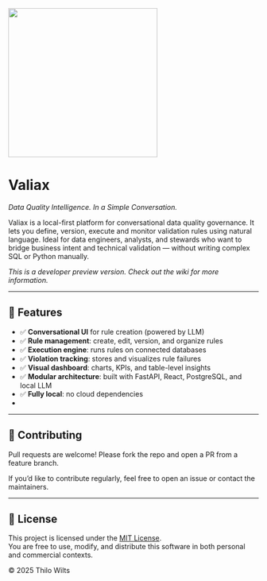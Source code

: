 <img width="300px" src="https://github.com/user-attachments/assets/ea1d1dda-b820-4485-8263-e5799ced27a8" />

# Valiax

*Data Quality Intelligence. In a Simple Conversation.*

Valiax is a local-first platform for conversational data quality governance. It lets you define, version, execute and monitor validation rules using natural language. Ideal for data engineers, analysts, and stewards who want to bridge business intent and technical validation — without writing complex SQL or Python manually.

*This is a developer preview version. Check out the wiki for more information.* 

---

## 🚀 Features

- ✅ **Conversational UI** for rule creation (powered by LLM)
- ✅ **Rule management**: create, edit, version, and organize rules
- ✅ **Execution engine**: runs rules on connected databases
- ✅ **Violation tracking**: stores and visualizes rule failures
- ✅ **Visual dashboard**: charts, KPIs, and table-level insights
- ✅ **Modular architecture**: built with FastAPI, React, PostgreSQL, and local LLM
- ✅ **Fully local**: no cloud dependencies
- 
---

## 🤝 Contributing

Pull requests are welcome! Please fork the repo and open a PR from a feature branch.

If you’d like to contribute regularly, feel free to open an issue or contact the maintainers.

---

## 📝 License

This project is licensed under the [MIT License](./LICENSE).  
You are free to use, modify, and distribute this software in both personal and commercial contexts.

© 2025 Thilo Wilts



